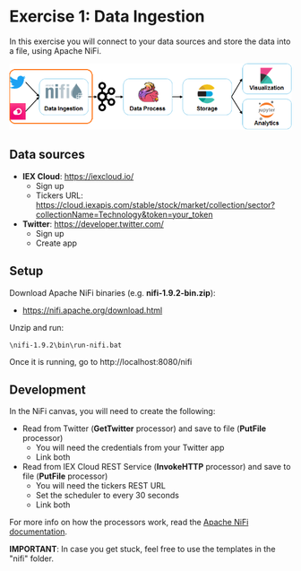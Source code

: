 # Exercise 1: Data Ingestion

In this exercise you will connect to your data sources and store the data into a file, using Apache NiFi.

![Exercise architecture](../img/architecture_exercise1.png)

## Data sources

* **IEX Cloud**: https://iexcloud.io/
  * Sign up
  * Tickers URL: https://cloud.iexapis.com/stable/stock/market/collection/sector?collectionName=Technology&token=your_token
* **Twitter**: https://developer.twitter.com/
  * Sign up
  * Create app

## Setup

Download Apache NiFi binaries (e.g. **nifi-1.9.2-bin.zip**):

* https://nifi.apache.org/download.html

Unzip and run:

```
\nifi-1.9.2\bin\run-nifi.bat
```

Once it is running, go to http://localhost:8080/nifi

## Development

In the NiFi canvas, you will need to create the following:

* Read from Twitter (**GetTwitter** processor) and save to file (**PutFile** processor)
  * You will need the credentials from your Twitter app
  * Link both
* Read from IEX Cloud REST Service (**InvokeHTTP** processor) and save to file (**PutFile** processor)
  * You will need the tickers REST URL
  * Set the scheduler to every 30 seconds
  * Link both

For more info on how the processors work, read the [Apache NiFi documentation](https://nifi.apache.org/docs.html).

**IMPORTANT**: In case you get stuck, feel free to use the templates in the "nifi" folder.
